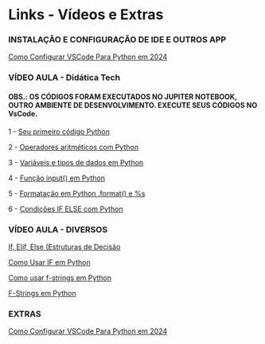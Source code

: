 # Links - Vídeos e Extras


### INSTALAÇÃO E CONFIGURAÇÃO DE IDE E OUTROS APP
[Como Configurar VSCode Para Python em 2024](https://www.youtube.com/watch?v=BSjdcLzgfIw&t=10s)

### VÍDEO AULA - Didática Tech

#### OBS.: OS CÓDIGOS FORAM EXECUTADOS NO JUPITER NOTEBOOK, OUTRO AMBIENTE DE DESENVOLVIMENTO. EXECUTE SEUS CÓDIGOS NO VsCode.

1 - [Seu primeiro código Python](https://www.youtube.com/watch?v=-vpNfWtVufY&list=PLyqOvdQmGdTSEPnO0DKgHlkXb8x3cyglD&index=3)

2 - [Operadores aritméticos com Python](https://www.youtube.com/watch?v=g9B9K8Xt4A8&list=PLyqOvdQmGdTSEPnO0DKgHlkXb8x3cyglD&index=4)

3 - [Variáveis e tipos de dados em Python ](https://www.youtube.com/watch?v=Ns3gMxgXpVo&list=PLyqOvdQmGdTSEPnO0DKgHlkXb8x3cyglD&index=5)

4 - [Função input() em Python](https://www.youtube.com/watch?v=mMPhEcSAOu4&list=PLyqOvdQmGdTSEPnO0DKgHlkXb8x3cyglD&index=6)

5 - [Formatação em Python .format() e %s](https://www.youtube.com/watch?v=0o4VtdMhQN4&list=PLyqOvdQmGdTSEPnO0DKgHlkXb8x3cyglD&index=7)

6 - [Condições IF ELSE com Python](https://www.youtube.com/watch?v=gIysDGD_pvw&list=PLyqOvdQmGdTSEPnO0DKgHlkXb8x3cyglD&index=8)


### VÍDEO AULA - DIVERSOS

[If, Elif, Else (Estruturas de Decisão](https://www.youtube.com/watch?v=Yvo1lHk3QmA)

[Como Usar IF em Python](https://www.youtube.com/watch?v=w6M7eWFWZcc) 

[Como usar f-strings em Python ](https://www.youtube.com/watch?v=x-UsB5PzsX4)

[F-Strings em Python](https://www.youtube.com/watch?v=mwmxaW0Ay-I)




### EXTRAS

[Como Configurar VSCode Para Python em 2024](https://www.youtube.com/watch?v=BSjdcLzgfIw&t=10s)


